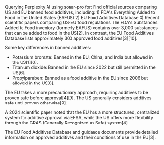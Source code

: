 Querying Perplexity AI using sonar-pro for: Find official sources comparing US and EU banned food additives, including: 1) FDA's Everything Added to Food in the United States (EAFUS) 2) EU Food Additives Database 3) Recent scientific papers comparing US-EU food regulations
The FDA's Substances Added to Food inventory (formerly EAFUS) contains over 3,000 substances that can be added to food in the US[2]. In contrast, the EU Food Additives Database lists approximately 300 approved food additives[3][10].

Some key differences in banned additives:

- Potassium bromate: Banned in the EU, China, and India but allowed in the US[1][6].
- Titanium dioxide: Banned in the EU since 2022 but still permitted in the US[6].
- Propylparaben: Banned as a food additive in the EU since 2006 but allowed in the US[6].

The EU takes a more precautionary approach, requiring additives to be proven safe before approval[4][9]. The US generally considers additives safe until proven otherwise[9].

A 2024 scientific paper noted that the EU has a more structured, centralized system for additive approval via EFSA, while the US offers more flexibility through the GRAS (Generally Recognized as Safe) system[4].

The EU Food Additives Database and guidance documents provide detailed information on approved additives and their conditions of use in the EU[3].